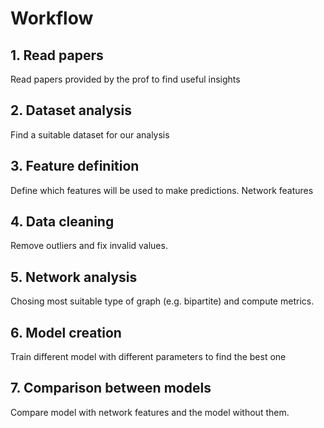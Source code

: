 # Workflow

## 1. Read papers

Read papers provided by the prof to find useful insights

## 2. Dataset analysis

Find a suitable dataset for our analysis

## 3. Feature definition

Define which features will be used to make predictions.
Network features

## 4. Data cleaning

Remove outliers and fix invalid values.

## 5. Network analysis

Chosing most suitable type of graph (e.g. bipartite) and compute metrics.

## 6. Model creation

Train different model with different parameters to find the best one

## 7. Comparison between models

Compare model with network features and the model without them.
